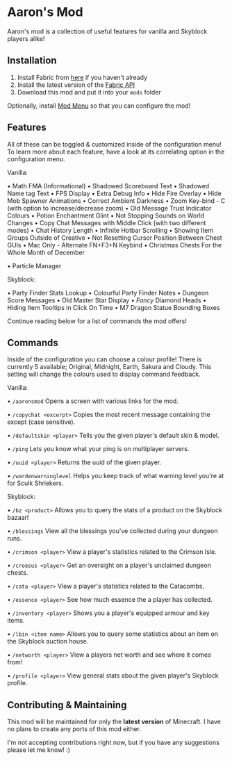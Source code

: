 # Aaron's Mod
Aaron's mod is a collection of useful features for vanilla and Skyblock players alike!

## Installation
1. Install Fabric from [here](https://fabricmc.net/use/installer/) if you haven't already
2. Install the latest version of the [Fabric API](https://modrinth.com/mod/fabric-api)
3. Download this mod and put it into your `mods` folder

Optionally, install [Mod Menu](https://modrinth.com/mod/modmenu) so that you can configure the mod!

## Features
All of these can be toggled & customized inside of the configuration menu! To learn more about each feature, have a look at its correlating option in the configuration menu.

Vanilla:

• Math FMA (Informational)
• Shadowed Scoreboard Text
• Shadowed Name tag Text
• FPS Display
• Extra Debug Info
• Hide Fire Overlay
• Hide Mob Spawner Animations
• Correct Ambient Darkness
• Zoom Key-bind - C (with option to increase/decrease zoom)
• Old Message Trust Indicator Colours
• Potion Enchantment Glint
• Not Stopping Sounds on World Changes
• Copy Chat Messages with Middle Click (with two different modes)
• Chat History Length
• Infinite Hotbar Scrolling
• Showing Item Groups Outside of Creative
• Not Resetting Cursor Position Between Chest GUIs
• Mac Only - Alternate FN+F3+N Keybind
• Christmas Chests For the Whole Month of December

• Particle Manager

Skyblock:

• Party Finder Stats Lookup
• Colourful Party Finder Notes
• Dungeon Score Messages
• Old Master Star Display
• *Fancy* Diamond Heads
• Hiding Item Tooltips in Click On Time
• M7 Dragon Statue Bounding Boxes

Continue reading below for a list of commands the mod offers!

## Commands
Inside of the configuration you can choose a colour profile! There is currently 5 available; Original, Midnight, Earth, Sakura and Cloudy. This setting will change the colours used to display command feedback.

Vanilla:

• `/aaronsmod` Opens a screen with various links for the mod.

• `/copychat <excerpt>` Copies the most recent message containing the except (case sensitive).

• `/defaultskin <player>` Tells you the given player's default skin & model.

• `/ping` Lets you know what your ping is on multiplayer servers.

• `/uuid <player>` Returns the uuid of the given player.

• `/wardenwarninglevel` Helps you keep track of what warning level you're at for Sculk Shriekers.

Skyblock:

• `/bz <product>` Allows you to query the stats of a product on the Skyblock bazaar!

• `/blessings` View all the blessings you've collected during your dungeon runs.

• `/crimson <player>` View a player's statistics related to the Crimson Isle.

• `/croesus <player>` Get an oversight on a player's unclaimed dungeon chests.

• `/cata <player>` View a player's statistics related to the Catacombs.

• `/essence <player>` See how much essence the a player has collected.

• `/inventory <player>` Shows you a player's equipped armour and key items.

• `/lbin <item name>` Allows you to query some statistics about an item on the Skyblock auction house.

• `/networth <player>` View a players net worth and see where it comes from!

• `/profile <player>` View general stats about the given player's Skyblock profile.

## Contributing & Maintaining
This mod will be maintained for only the **latest version** of Minecraft.  I have no plans to create any ports of this mod either.

I'm not accepting contributions right now, but if you have any suggestions please let me know! :)